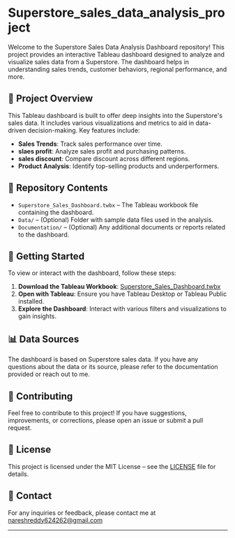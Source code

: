 # Superstore_sales_data_analysis_project


Welcome to the Superstore Sales Data Analysis Dashboard repository! This project provides an interactive Tableau dashboard designed to analyze and visualize sales data from a Superstore. The dashboard helps in understanding sales trends, customer behaviors, regional performance, and more.

## 🚀 Project Overview

This Tableau dashboard is built to offer deep insights into the Superstore's sales data. It includes various visualizations and metrics to aid in data-driven decision-making. Key features include:

- **Sales Trends**: Track sales performance over time.
- **slaes profit**: Analyze sales profit and purchasing patterns.
- **sales discount**: Compare discount across different regions.
- **Product Analysis**: Identify top-selling products and underperformers.

## 📂 Repository Contents

- `Superstore_Sales_Dashboard.twbx` – The Tableau workbook file containing the dashboard.
- `Data/` – (Optional) Folder with sample data files used in the analysis.
- `Documentation/` – (Optional) Any additional documents or reports related to the dashboard.

## 🔗 Getting Started

To view or interact with the dashboard, follow these steps:

1. **Download the Tableau Workbook**: [Superstore_Sales_Dashboard.twbx](link-to-your-file)
2. **Open with Tableau**: Ensure you have Tableau Desktop or Tableau Public installed.
3. **Explore the Dashboard**: Interact with various filters and visualizations to gain insights.

## 📊 Data Sources

The dashboard is based on Superstore sales data. If you have any questions about the data or its source, please refer to the documentation provided or reach out to me.

## 🤝 Contributing

Feel free to contribute to this project! If you have suggestions, improvements, or corrections, please open an issue or submit a pull request.

## 📑 License

This project is licensed under the MIT License – see the [LICENSE](LICENSE) file for details.

## 📧 Contact

For any inquiries or feedback, please contact me at nareshreddy624262@gmail.com

---


